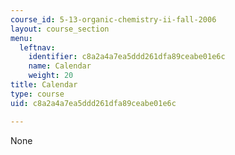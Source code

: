 ```yaml
---
course_id: 5-13-organic-chemistry-ii-fall-2006
layout: course_section
menu:
  leftnav:
    identifier: c8a2a4a7ea5ddd261dfa89ceabe01e6c
    name: Calendar
    weight: 20
title: Calendar
type: course
uid: c8a2a4a7ea5ddd261dfa89ceabe01e6c

---
```

None